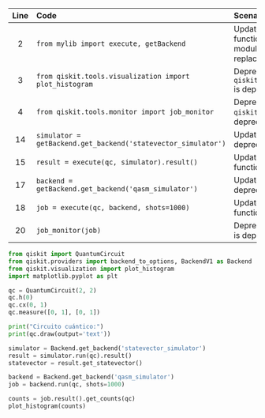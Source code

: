 | Line | Code | Scenario | Reference | Artifact | Refactoring |
| :--: | :--- | :------- | :-------: | :------- | :---------- |
| 2 | `from mylib import execute, getBackend` | Updated -> The `execute` function and `getBackend` module have been replaced. | IK | execute, getBackend | `from qiskit.providers import backend_to_options, BackendV1 as Backend` |
| 3 | `from qiskit.tools.visualization import plot_histogram` | Deprecation -> Module `qiskit.tools.visualization` is deprecated | qrn_ddbb-bb89e4091d208c9379959ac59bfd9f68 | qiskit.tools.visualization | `from qiskit.visualization import plot_histogram` |
| 4 | `from qiskit.tools.monitor import job_monitor` | Deprecation -> Module `qiskit.tools.monitor` is deprecated | qrn_ddbb-aa315d89b410a73442dc20668c69e5b3 | qiskit.tools.monitor |  |
| 14 | `simulator = getBackend.get_backend('statevector_simulator')` | Updated ->  `get_backend` is deprecated. | IK | getBackend | `simulator = Backend.get_backend('statevector_simulator')` |
| 15 | `result = execute(qc, simulator).result()` | Updated -> The `execute` function has been replaced. | IK | execute | `result = simulator.run(qc).result()` |
| 17 | `backend = getBackend.get_backend('qasm_simulator')` | Updated ->  `get_backend` is deprecated. | IK | getBackend | `backend = Backend.get_backend('qasm_simulator')` |
| 18 | `job = execute(qc, backend, shots=1000)` | Updated -> The `execute` function has been replaced. | IK | execute | `job = backend.run(qc, shots=1000)` |
| 20 | `job_monitor(job)` | Deprecation -> `job_monitor` is deprecated. | qrn_ddbb-aa315d89b410a73442dc20668c69e5b3 | qiskit.tools.monitor |  |

```python
from qiskit import QuantumCircuit
from qiskit.providers import backend_to_options, BackendV1 as Backend
from qiskit.visualization import plot_histogram
import matplotlib.pyplot as plt

qc = QuantumCircuit(2, 2)
qc.h(0)
qc.cx(0, 1)
qc.measure([0, 1], [0, 1])

print("Circuito cuántico:")
print(qc.draw(output='text'))

simulator = Backend.get_backend('statevector_simulator')
result = simulator.run(qc).result()
statevector = result.get_statevector()

backend = Backend.get_backend('qasm_simulator')
job = backend.run(qc, shots=1000)

counts = job.result().get_counts(qc)
plot_histogram(counts)
```